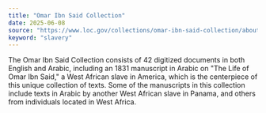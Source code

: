 ```yaml
---
title: "Omar Ibn Said Collection"
date: 2025-06-08
source: "https://www.loc.gov/collections/omar-ibn-said-collection/about-this-collection/"
keyword: "slavery"
---
```


The Omar Ibn Said Collection consists of 42 digitized documents in both English and Arabic, including an 1831 manuscript in Arabic on "The Life of Omar Ibn Said," a West African slave in America, which is the centerpiece of this unique collection of texts. Some of the manuscripts in this collection include texts in Arabic by another West African slave in Panama, and others from individuals located in West Africa.

